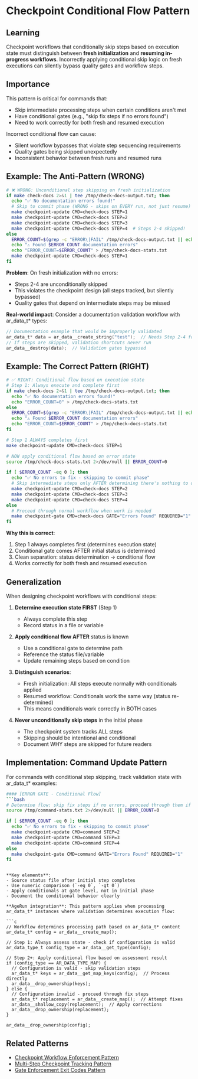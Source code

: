 # Checkpoint Conditional Flow Pattern

## Learning

Checkpoint workflows that conditionally skip steps based on execution state must distinguish between **fresh initialization** and **resuming in-progress workflows**. Incorrectly applying conditional skip logic on fresh executions can silently bypass quality gates and workflow steps.

## Importance

This pattern is critical for commands that:
- Skip intermediate processing steps when certain conditions aren't met
- Have conditional gates (e.g., "skip fix steps if no errors found")
- Need to work correctly for both fresh and resumed execution

Incorrect conditional flow can cause:
- Silent workflow bypasses that violate step sequencing requirements
- Quality gates being skipped unexpectedly
- Inconsistent behavior between fresh runs and resumed runs

## Example: The Anti-Pattern (WRONG)

```bash
# ❌ WRONG: Unconditional step skipping on fresh initialization
if make check-docs 2>&1 | tee /tmp/check-docs-output.txt; then
  echo "✅ No documentation errors found!"
  # Skip to commit phase (WRONG - skips on EVERY run, not just resume)
  make checkpoint-update CMD=check-docs STEP=1
  make checkpoint-update CMD=check-docs STEP=2
  make checkpoint-update CMD=check-docs STEP=3
  make checkpoint-update CMD=check-docs STEP=4  # Steps 2-4 skipped!
else
  ERROR_COUNT=$(grep -c "ERROR\|FAIL" /tmp/check-docs-output.txt || echo "0")
  echo "⚠️ Found $ERROR_COUNT documentation errors"
  echo "ERROR_COUNT=$ERROR_COUNT" > /tmp/check-docs-stats.txt
  make checkpoint-update CMD=check-docs STEP=1
fi
```

**Problem**: On fresh initialization with no errors:
- Steps 2-4 are unconditionally skipped
- This violates the checkpoint design (all steps tracked, but silently bypassed)
- Quality gates that depend on intermediate steps may be missed

**Real-world impact**: Consider a documentation validation workflow with ar_data_t* types:
```c
// Documentation example that would be improperly validated
ar_data_t* data = ar_data__create_string("test");  // Needs Step 2-4 for validation
// If steps are skipped, validation shortcuts never run
ar_data__destroy(data);  // Validation gates bypassed
```

## Example: The Correct Pattern (RIGHT)

```bash
# ✅ RIGHT: Conditional flow based on execution state
# Step 1: Always execute and complete first
if make check-docs 2>&1 | tee /tmp/check-docs-output.txt; then
  echo "✅ No documentation errors found!"
  echo "ERROR_COUNT=0" > /tmp/check-docs-stats.txt
else
  ERROR_COUNT=$(grep -c "ERROR\|FAIL" /tmp/check-docs-output.txt || echo "0")
  echo "⚠️ Found $ERROR_COUNT documentation errors"
  echo "ERROR_COUNT=$ERROR_COUNT" > /tmp/check-docs-stats.txt
fi

# Step 1 ALWAYS completes first
make checkpoint-update CMD=check-docs STEP=1

# NOW apply conditional flow based on error state
source /tmp/check-docs-stats.txt 2>/dev/null || ERROR_COUNT=0

if [ $ERROR_COUNT -eq 0 ]; then
  echo "✅ No errors to fix - skipping to commit phase"
  # Skip intermediate steps only AFTER determining there's nothing to do
  make checkpoint-update CMD=check-docs STEP=2
  make checkpoint-update CMD=check-docs STEP=3
  make checkpoint-update CMD=check-docs STEP=4
else
  # Proceed through normal workflow when work is needed
  make checkpoint-gate CMD=check-docs GATE="Errors Found" REQUIRED="1"
fi
```

**Why this is correct**:
1. Step 1 always completes first (determines execution state)
2. Conditional gate comes AFTER initial status is determined
3. Clean separation: status determination → conditional flow
4. Works correctly for both fresh and resumed execution

## Generalization

When designing checkpoint workflows with conditional steps:

1. **Determine execution state FIRST** (Step 1)
   - Always complete this step
   - Record status in a file or variable

2. **Apply conditional flow AFTER** status is known
   - Use a conditional gate to determine path
   - Reference the status file/variable
   - Update remaining steps based on condition

3. **Distinguish scenarios**:
   - Fresh initialization: All steps execute normally with conditionals applied
   - Resumed workflow: Conditionals work the same way (status re-determined)
   - This means conditionals work correctly in BOTH cases

4. **Never unconditionally skip steps** in the initial phase
   - The checkpoint system tracks ALL steps
   - Skipping should be intentional and conditional
   - Document WHY steps are skipped for future readers

## Implementation: Command Update Pattern

For commands with conditional step skipping, track validation state with ar_data_t* examples:

```bash
#### [ERROR GATE - Conditional Flow]
```bash
# Determine flow: skip fix steps if no errors, proceed through them if errors found
source /tmp/command-stats.txt 2>/dev/null || ERROR_COUNT=0

if [ $ERROR_COUNT -eq 0 ]; then
  echo "✅ No errors to fix - skipping to commit phase"
  make checkpoint-update CMD=command STEP=2
  make checkpoint-update CMD=command STEP=3
  make checkpoint-update CMD=command STEP=4
else
  make checkpoint-gate CMD=command GATE="Errors Found" REQUIRED="1"
fi
```
```

**Key elements**:
- Source status file after initial step completes
- Use numeric comparison (`-eq 0`, `-gt 0`)
- Apply conditionals at gate level, not in initial phase
- Document the conditional behavior clearly

**AgeRun integration**: This pattern applies when processing ar_data_t* instances where validation determines execution flow:

```c
// Workflow determines processing path based on ar_data_t* content
ar_data_t* config = ar_data__create_map();

// Step 1: Always assess state - check if configuration is valid
ar_data_type_t config_type = ar_data__get_type(config);

// Step 2+: Apply conditional flow based on assessment result
if (config_type == AR_DATA_TYPE_MAP) {
  // Configuration is valid - skip validation steps
  ar_data_t* keys = ar_data__get_map_keys(config);  // Process directly
  ar_data__drop_ownership(keys);
} else {
  // Configuration invalid - proceed through fix steps
  ar_data_t* replacement = ar_data__create_map();  // Attempt fixes
  ar_data__shallow_copy(replacement);  // Apply corrections
  ar_data__drop_ownership(replacement);
}

ar_data__drop_ownership(config);
```

## Related Patterns

- [Checkpoint Workflow Enforcement Pattern](checkpoint-workflow-enforcement-pattern.md)
- [Multi-Step Checkpoint Tracking Pattern](multi-step-checkpoint-tracking-pattern.md)
- [Gate Enforcement Exit Codes Pattern](gate-enforcement-exit-codes-pattern.md)
